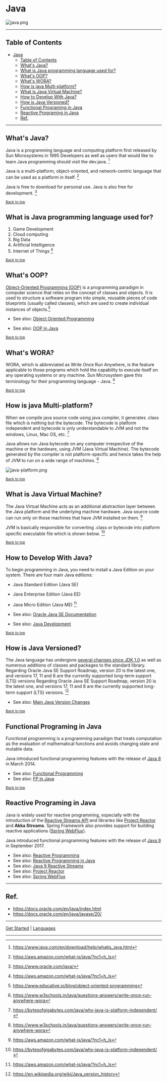 # Java

![java.png](../../../../img/java.png)

---

## Table of Contents
<!-- TOC -->
* [Java](#java)
  * [Table of Contents](#table-of-contents)
  * [What's Java?](#whats-java)
  * [What is Java programming language used for?](#what-is-java-programming-language-used-for)
  * [What's OOP?](#whats-oop)
  * [What's WORA?](#whats-wora)
  * [How is java Multi-platform?](#how-is-java-multi-platform)
  * [What is Java Virtual Machine?](#what-is-java-virtual-machine)
  * [How to Develop With Java?](#how-to-develop-with-java)
  * [How is Java Versioned?](#how-is-java-versioned)
  * [Functional Programing in Java](#functional-programing-in-java)
  * [Reactive Programing in Java](#reactive-programing-in-java)
  * [Ref.](#ref)
<!-- TOC -->

___

## What's Java?
Java is a programming language and computing platform first released by Sun Microsystems in 1995
Developers as well as users that would like to learn Java programming should visit the dev.java. [^1]

Java is a multi-platform, object-oriented, and network-centric language that can be used as a platform in itself. [^3]

Java is free to download for personal use.
Java is also free for development. [^2]


<sub>[Back to top](#table-of-contents)</sub>

## What is Java programming language used for?

1. Game Development
2. Cloud computing
3. Big Data
4. Artificial Intelligence
5. Internet of Things
[^3]

<sub>[Back to top](#table-of-contents)</sub>

## What's OOP?
[Object-Oriented Programming (OOP)](../../paradigms/object-oriented.md) is a programming paradigm in computer science that relies on the concept of classes and objects. It is used to structure a software program into simple, reusable pieces of code blueprints (usually called classes), which are used to create individual instances of objects.[^4]

- See also: [Object Oriented Programming](../../paradigms/object-oriented.md)

- See also: [OOP in Java](oop.md)

<sub>[Back to top](#table-of-contents)</sub>

## What's WORA?
WORA, which is abbreviated as Write Once Run Anywhere, is the feature applicable to those programs which hold the capability to execute itself on any operating systems or any machine. Sun Microsystem gave this terminology for their programming language - Java. [^6]

<sub>[Back to top](#table-of-contents)</sub>

## How is java Multi-platform?
When we compile java source code using java compiler, it generates .class file which is nothing but the bytecode. The bytecode is platform independent and bytecode is only understandable to JVM and not the windows, Linux, Mac OS, etc. [^7]

Java allows run Java bytecode on any computer irrespective of the machine or the hardware, using JVM (Java Virtual Machine). The bytecode generated by the compiler is not platform-specific and hence takes the help of JVM to run on a wide range of machines. [^6]

![java-platform.png](../../../../img/java-platform.png)

<sub>[Back to top](#table-of-contents)</sub>

## What is Java Virtual Machine?
The Java Virtual Machine acts as an additional abstraction layer between the Java platform and the underlying machine hardware. Java source code can run only on those machines that have JVM installed on them. [^3]

JVM is basically responsible for converting .class or bytecode into platform specific executable file which is shown below. [^7]

<sub>[Back to top](#table-of-contents)</sub>

## How to Develop With Java?
To begin programming in Java, you need to install a Java Edition on your system. There are four main Java editions:

 - Java Standard Edition (Java SE)
 - Java Enterprise Edition (Java EE)
 - Java Micro Edition (Java ME)
 [^3]

- See also: [Oracle Java SE Documentation](https://docs.oracle.com/en/java/javase/index.html)

- See also: [Java Development](develop.md)

<sub>[Back to top](#table-of-contents)</sub>

## How is Java Versioned?
The Java language has undergone [several changes since JDK 1.0](versions.md#table-of-contents) as well as numerous additions of classes and packages to the standard library.
Regarding Oracle Java SE Support Roadmap, version 20 is the latest one, and versions 17, 11 and 8 are the currently supported long-term support (LTS) versions
Regarding Oracle Java SE Support Roadmap, version 20 is the latest one, and versions 17, 11 and 8 are the currently supported long-term support (LTS) versions. [^8]

- See also: [Main Java Version Changes](versions.md#main-java-version-changes)

<sub>[Back to top](#table-of-contents)</sub>


## Functional Programing in Java

Functional programming is a programming paradigm that treats computation as the evaluation of mathematical functions and avoids changing state and mutable data.

Java introduced functional programming features with the release of [Java 8](versions.md#java-8-lts) in March 2014.

- See also: [Functional Programming](../../paradigms/functional.md)
- See also: [FP in Java](fp.md)

<sub>[Back to top](#table-of-contents)</sub>

## Reactive Programing in Java

Java is widely used for reactive programming, especially with the introduction of the [Reactive Streams API](../../../programming/languages/java/java-9/reactive-streams.md) and libraries like [Project Reactor](../../../programming/languages/java/java-9/reactor-core.md) and **Akka Streams**. Spring Framework also provides support for building reactive applications ([Spring WebFlux]()).

Java introduced functional programming features with the release of [Java 9](versions.md#java-9) in September 2017.


- See also: [Reactive Programming](../../../programming/paradigms/reactive.md)
- See also: [Reactive Programming in Java](../../../programming/languages/java/reactive.md)
- See also: [Java 9 Reactive Streams](../../../programming/languages/java/java-9/reactive-streams.md)
- See also: [Project Reactor](../../../programming/languages/java/java-9/reactor-core.md)
- See also: [Spring WebFlux]()

___


## Ref.

- https://docs.oracle.com/en/java/index.html
- https://docs.oracle.com/en/java/javase/20/

[^1]: https://www.java.com/en/download/help/whatis_java.html
[^2]: https://www.oracle.com/java/
[^3]: https://aws.amazon.com/what-is/java/?nc1=h_ls
[^4]: https://www.educative.io/blog/object-oriented-programming
[^6]: https://www.w3schools.in/java/questions-answers/write-once-run-anywhere-wora
[^7]: https://bytesofgigabytes.com/java/why-java-is-platform-independent/
[^8]: https://en.wikipedia.org/wiki/Java_version_history

___

[Get Started](../../../../get-started.md) |
[Languages](../../../../get-started.md#languages) 

___


